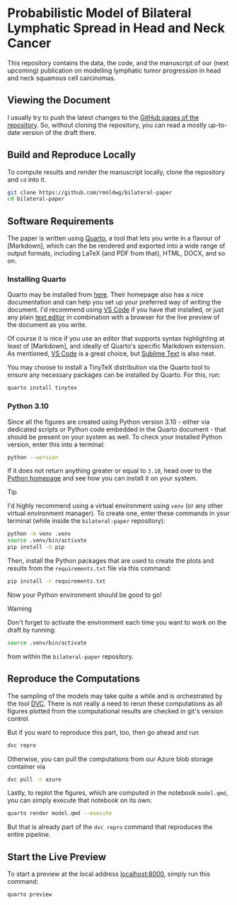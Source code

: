 # Probabilistic Model of Bilateral Lymphatic Spread in Head and Neck Cancer

This repository contains the data, the code, and the manuscript of our (next upcoming) publication on modelling lymphatic tumor progression in head and neck squamous cell carcinomas.

## Viewing the Document

I usually try to push the latest changes to the [GitHub pages of the repository](https://rmnldwg.github.io/bilateral-paper). So, without cloning the repository, you can read a mostly up-to-date version of the draft there.

## Build and Reproduce Locally

To compute results and render the manuscript locally, clone the repository and `cd` into it.

```sh
git clone https://github.com/rmnldwg/bilateral-paper
cd bilateral-paper
```

## Software Requirements

The paper is written using [Quarto], a tool that lets you write in a flavour of [Markdown], which can the be rendered and exported into a wide range of output formats, including LaTeX (and PDF from that), HTML, DOCX, and so on.

### Installing Quarto

Quarto may be installed from [here][Quarto]. Their homepage also has a nice documentation and can help you set up your preferred way of writing the document. I'd recommend using [VS Code] if you have that installed, or just any plain [text editor] in combination with a browser for the live preview of the document as you write.

Of course it is nice if you use an editor that supports syntax highlighting at least of [Markdown], and ideally of Quarto's specific Markdown extension. As mentioned, [VS Code] is a great choice, but [Sublime Text] is also neat.

You may choose to install a TinyTeX distribution via the Quarto tool to ensure any necessary packages can be installed by Quarto. For this, run:

```sh
quarto install tinytex
```

[Quarto]: https://quarto.org/docs/get-started/
[VS Code]: https://quarto.org/docs/tools/vscode.html
[text editor]: https://quarto.org/docs/tools/text-editors.html
[Sublime Text]: https://www.sublimetext.com/

### Python 3.10

Since all the figures are created using Python version 3.10 - either via dedicated scripts or Python code embedded in the Quarto document - that should be present on your system as well. To check your installed Python version, enter this into a terminal:

```sh
python --version
```

If it does not return anything greater or equal to `3.10`, head over to the [Python homepage] and see how you can install it on your system.

> [!TIP]
> I'd highly recommend using a virtual environment using `venv` (or any other virtual environment manager). To create one, enter these commands in your terminal (while inside the `bilateral-paper` repository):
>
> ```sh
> python -m venv .venv
> source .venv/bin/activate
> pip install -U pip
> ```

Then, install the Python packages that are used to create the plots and results from the `requirements.txt` file via this command:

```sh
pip install -r requirements.txt
```

Now your Python environment should be good to go!

> [!WARNING]
> Don't forget to activate the environment each time you want to work on the draft by running:
>
> ```sh
> source .venv/bin/activate
> ```
>
> from within the `bilateral-paper` repository.

[Python homepage]: https://python.org

## Reproduce the Computations

The sampling of the models may take quite a while and is orchestrated by the tool [DVC]. There is not really a need to rerun these computations as all figures plotted from the computational results are checked in git's version control.

But if you want to reproduce this part, too, then go ahead and run

```sh
dvc repro
```

Otherwise, you can pull the computations from our Azure blob storage container via

```sh
dvc pull -r azure
```

Lastly, to replot the figures, which are computed in the notebook `model.qmd`, you can simply execute that notebook on its own:

```sh
quarto render model.qmd --execute
```

But that is already part of the `dvc repro` command that reproduces the entire pipeline.

[DVC]: https://dvc.org

## Start the Live Preview

To start a preview at the local address <localhost:8000>, simply run this command:

```sh
quarto preview
```
